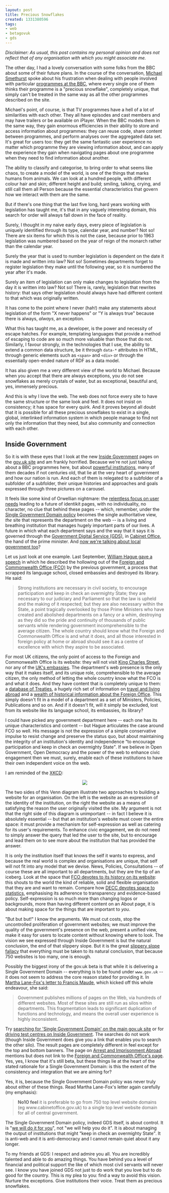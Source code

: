 ```yaml
---
layout: post
title: Precious Snowflakes
created: 1331380596
tags:
- web
- betagovuk
- gds
---
```

*Disclaimer: As usual, this post contains my personal opinion and does not reflect that of any organisation with which you might associate me.*

The other day, I had a lovely conversation with some folks from the BBC about some of their future plans. In the course of the conversation, [Michael Smethurst](http://smethur.st/) spoke about his frustration when dealing with people involved with particular [programmes at the BBC](http://www.bbc.co.uk/programmes), where every single one of them thinks their programme is a "precious snowflake", completely unique, that simply can't be treated in the same way as all the other programmes described on the site.

Michael's point, of course, is that TV programmes have a hell of a lot of similarities with each other. They all have episodes and cast members and may have trailers or be available on iPlayer. When the BBC models them in the same way, they gain enormous efficiencies in their ability to store and access information about programmes: they can reuse code, share content between programmes, and perform analyses over the aggregated data set. It's great for users too: they get the same fantastic user experience no matter which programme they are viewing information about, and can apply the experience they gain when navigating pages about one programme when they need to find information about another.

The ability to classify and categorise, to bring order to what seems like chaos, to create a model of the world, is one of the things that marks humans from animals. We can look at a hundred people, with different colour hair and skin; different height and build; smiling, talking, crying, and still call them all Person because the essential characteristics that govern how we interact with them are the same.

But if there's one thing that the last five long, hard years working with legislation has taught me, it's that in any vaguely interesting domain, this search for order will always fall down in the face of reality.

<!--break-->

Surely, I thought in my naive early days, every piece of legislation is uniquely identified through its type, calendar year, and number? Not so! There are six items for which this is not the case, because prior to 1963 legislation was numbered based on the year of reign of the monarch rather than the calendar year.

Surely the year that is used to number legislation is dependent on the date it is made and written into law? Not so! Sometimes departments forget to register legislation they make until the following year, so it is numbered the year after it's made.

Surely an item of legislation can only make changes to legislation from the day it is written into law? Not so! There is, rarely, legislation that rewrites history: that says other legislation should always have had different content to that which was originally written.

It has come to the point where I never (hah!) make any statements about legislation of the form "X never happens" or "Y is always true" because there is always, *always*, an exception.

What this has taught me, as a developer, is the power and necessity of escape hatches. For example, templating languages that provide a method of escaping to code are so much more valuable than those that do not. Similarly, I favour strongly, in the technologies that I use, the ability to extend a common data structure, be it through `data-*` attributes in HTML, through generic elements such as `<span>` and `<div>` or through the essentially open-ended nature of RDF as a data model.

It has also given me a very different view of the world to Michael. Because when you accept that there are always exceptions, you do not see snowflakes as merely crystals of water, but as exceptional, beautiful and, yes, immensely precious.

And this is why I love the web. The web does not force every site to have the same structure or the same look and feel. It does not insist on consistency; it has space for every quirk. And it proves beyond all doubt that it is possible for all these precious snowflakes to exist in a single, global, interlinked information system in which people manage to find not only the information that they need, but also community and connection with each other.

## Inside Government

So it is with these eyes that I look at the new [Inside Government](https://www.gov.uk/government) pages on the [gov.uk site](https://www.gov.uk/) and am frankly horrified. Because we're not just talking about a BBC programmes here, but about [powerful institutions](https://www.gov.uk/government/organisations), many of them decades if not centuries old, that lie at the very heart of government and how our nation is run. And each of them is relegated to a subfolder of a subfolder of a subfolder, their unique histories and approaches and goals expressed through three pictures on a carousel.

It feels like some kind of Orwellian nightmare: the [relentless focus on user needs](http://digital.cabinetoffice.gov.uk/2012/01/31/this-is-why-we-are-here/) leading to a future of identikit pages, with no individuality, no character, no clue that behind these pages -- which, remember, under the [Single Government Domain policy](https://www.gov.uk/government/policies/launching-the-single-domain) becomes the single authoritative view, *the* site that represents the department on the web -- is a living and breathing institution that manages hugely important parts of our lives. A future in which what each department says and the way that it says it is governed through the [Government Digital Service (GDS)](http://digital.cabinetoffice.gov.uk/), in [Cabinet Office](http://www.cabinetoffice.gov.uk/), the hand of the prime minister. And [now we're talking about local government too](http://digital.cabinetoffice.gov.uk/2012/03/07/does-local-government-need-a-local-government-digital-service/)?

Let us just look at one example. Last September, [William Hague gave a speech](http://www.fco.gov.uk/en/news/latest-news/?view=Speech&id=652930982) in which he described the hollowing out of the [Foreign and Commonwealth Office (FCO)](http://www.fco.gov.uk/) by the previous government, a process that scrapped its language school, closed embassies and destroyed its library. He said:

<blockquote cite="http://www.fco.gov.uk/en/news/latest-news/?view=Speech&amp;id=652930982">
Strong institutions are necessary in civil society, to encourage participation and keep in check an overmighty State; they are necessary to our judiciary and Parliament so that the law is upheld and the making of it respected; but they are also necessary within the State, a point tragically overlooked by those Prime Ministers who have created and abolished departments on a fancy or a whim, destroying as they did so the pride and continuity of thousands of public servants while rendering government incomprehensible to the average citizen. The whole country should know what the Foreign and Commonwealth Office is and what it does, and all those interested in foreign policy at home or abroad should see it as a centre of excellence with which they aspire to be associated.
</blockquote>

For most UK citizens, the only point of access to the Foreign and Commonwealth Office is its website: they will not visit [King Charles Street](http://www.fco.gov.uk/en/about-us/our-history/our-buildings/buildings-in-uk/king-charles-street/), nor any of the [UK's embassies](http://www.fco.gov.uk/en/travel-and-living-abroad/find-an-embassy/). The department's web presence is the only way that it makes itself, and its unique role, comprehensible to the average citizen, the only method of letting the whole country know what the FCO is and what it does. And they have content that is completely unique to them: a [database of Treaties](http://www.fco.gov.uk/en/treaties/search), a hugely rich set of information on [travel and living abroad](http://www.fco.gov.uk/en/travel-and-living-abroad/) and a [wealth of historical information about the Foreign Office](http://www.fco.gov.uk/en/about-us/our-history/). This simply doesn't fit in a model of a department as a set of Ministers, Policies, Publications and so on. And if it doesn't fit, will it simply be excluded, lost from its website like its language school, its embassies, its library?

I could have picked any government department here -- each one has its unique characteristics and content -- but Hague articulates the case around FCO so well. His message is not the expression of a simple conservative impulse to resist change and preserve the status quo, but about maintaining the integrity of an institution's identity and independence <q cite="http://www.fco.gov.uk/en/news/latest-news/?view=Speech&amp;id=652930982">to encourage participation and keep in check an overmighty State</q>. If we believe in Open Government, Open Democracy and the power of the web to enhance civic engagement then we must, surely, enable each of these institutions to have their own independent voice on the web.

I am reminded of the [XKCD](http://xkcd.com/):

<p style="text-align: center;">
<a href="http://xkcd.com/773/"><img src="http://imgs.xkcd.com/comics/university_website.png" /></a>
</p>

The two sides of this Venn diagram illustrate two approaches to building a website for an organisation. On the left is the website as an expression of the identity of the institution, on the right the website as a means of satisfying the reason the user originally visited the site. My argument is not that the right side of this diagram is unimportant -- in fact I believe it is absolutely essential -- but that an institution's website must cover the entire space: it must provide a mechanism for self-expression as well as catering for its user's requirements. To enhance civic engagement, we do not need to simply answer the query that led the user to the site, but to encourage and lead them on to see more about the institution that has provided the answer.

It is only the institution itself that knows the self it wants to express, and because the real world is complex and organisations are unique, that self will not fit into any model that we devise. News, Policies, Consultations -- of course these are all important to all departments, but they are the tip of an iceberg. Look at the space that [FCO devotes to its history on its website](http://www.fco.gov.uk/en/about-us/our-history/): this shouts to the world the kind of reliable, solid and flexible organisation that they are and want to remain. Compare how [DECC devotes space to statistics](http://www.decc.gov.uk/en/content/cms/statistics/statistics.aspx), emphasising its adherence to transparency and evidence-based policy. Self-expression is so much more than changing logos or backgrounds, more than having different content on an About page, it is about making space for the things that are important to *you*.

"But but but!" I know the arguments. We must cut costs, stop the uncontrolled proliferation of government websites; we must improve the quality of the government's presence on the web, present a unified view, make it easy for users to locate content without knowing where to look. The vision we see expressed through Inside Government is but the natural conclusion, the end of that slippery slope. But it is the great [slippery slope fallacy](https://en.wikipedia.org/wiki/Slippery_slope_fallacy) that everything must be taken to its natural conclusion, that because 750 websites is too many, one is enough.

Possibly the biggest irony of the gov.uk beta is that while it is delivering a Single Government Domain -- everything is to be found under `www.gov.uk` -- it does not seem to address the core reason stated for providing it. In [Martha Lane-Fox's letter to Francis Maude](https://whitehall-frontend-production.s3.amazonaws.com/system/uploads/attachment/file/745/Martha_Lane_Fox_s_letter_to_Francis_Maude_14th_Oct_2010.pdf), which kicked off this whole endeavour, she said:

<blockquote cite="https://whitehall-frontend-production.s3.amazonaws.com/system/uploads/attachment/file/745/Martha_Lane_Fox_s_letter_to_Francis_Maude_14th_Oct_2010.pdf">
Government publishes millions of pages on the Web, via hundreds of different websites. Most of these sites are still run as silos within departments. This fragmentation leads to significant duplication of functions and technology, and means the overall user experience is highly inconsistent.
</blockquote>

Try [searching for 'Single Government Domain' on the main gov.uk site](https://www.gov.uk/search?q=Single+Government+Domain) or for [driving test centres on Inside Government](https://www.gov.uk/government/search?q=driving+test+centre). The searches do not work (though Inside Government does give you a link that enables you to search the other silo). The result pages are completely different in feel except for the top and bottom banners. The page on [Arrest and Imprisonment Abroad](https://www.gov.uk/arrest-imprison-abroad) mentions but does not link to the [Foreign and Commonwealth Office's page](https://www.gov.uk/government/organisations/foreign-and-commonwealth-office). Yes, yes, I know that it's still beta, but these things lie at the heart of the stated rationale for a Single Government Domain: is this the extent of the consistency and integration that we are aiming for?

Yes, it is, because the Single Government Domain policy was never truly about either of these things. Read Martha Lane-Fox's letter again carefully (my emphasis):

<blockquote cite="https://whitehall-frontend-production.s3.amazonaws.com/system/uploads/attachment/file/745/Martha_Lane_Fox_s_letter_to_Francis_Maude_14th_Oct_2010.pdf">
<strong>No1O feel</strong> it is preferable to go from 750 top level website domains (eg www.cabinetoffice.gov.uk) to a single top level website domain for all of central government.
</blockquote>

The Single Government Domain policy, indeed GDS itself, is about control. It is "[we will do it for you](http://digital.cabinetoffice.gov.uk/about/)", not "we will help you do it". It is about managing the output of institutions that might <q cite="http://www.fco.gov.uk/en/news/latest-news/?view=Speech&amp;id=652930982">keep in check an overmighty State</q>. It is anti-web and it is anti-democracy and I cannot remain quiet about it any longer.

To my friends at GDS: I respect and admire you all. You are incredibly talented and able to do amazing things. You have behind you a level of financial and political support the like of which most civil servants will never see. I know you have joined GDS not just to do work that you love but to do good for the country. This is my plea to you: find a way to avoid this vision. Nurture the exceptions. Give institutions their voice. Treat them as precious snowflakes.
